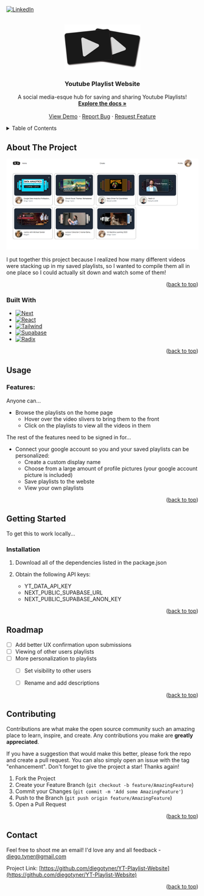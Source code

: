 <!-- Improved compatibility of back to top link: See: https://github.com/othneildrew/Best-README-Template/pull/73 -->
<a id="readme-top"></a>
<!--
*** Taken from https://github.com/othneildrew/Best-README-Template/blob/main/BLANK_README.md. Great guide!
-->


[![LinkedIn][linkedin-shield]][linkedin-url]


<!-- PROJECT LOGO -->
<br />
<div align="center">
  <a href="https://github.com/diegotyner/YT-Playlist-Website">
    <img src="https://raw.githubusercontent.com/diegotyner/YT-Playlist-Website/master/readme_images/logo.png" alt="Logo" width="200" height="120">
  </a>

<h3 align="center">Youtube Playlist Website</h3>

  <p align="center">
    A social media-esque hub for saving and sharing Youtube Playlists!
    <br />
    <a href="https://github.com/diegotyner/YT-Playlist-Website"><strong>Explore the docs »</strong></a>
    <br />
    <br />
    <a href="https://yt-playlist-website.vercel.app">View Demo</a>
    ·
    <a href="https://github.com/diegotyner/YT-Playlist-Website/issues/new?labels=bug&template=bug-report---.md">Report Bug</a>
    ·
    <a href="https://github.com/diegotyner/YT-Playlist-Website/issues/new?labels=enhancement&template=feature-request---.md">Request Feature</a>
  </p>
</div>



<!-- TABLE OF CONTENTS -->
<details>
  <summary>Table of Contents</summary>
  <ol>
    <li>
      <a href="#about-the-project">About The Project</a>
      <ul>
        <li><a href="#built-with">Built With</a></li>
      </ul>
    </li>
    <li>
      <a href="#usage">Usage</a>
    </li>
    <li>
      <a href="#getting-started">Getting Started</a>
      <ul>
        <li><a href="#installation">Installation</a></li>
      </ul>
    </li>
    <li><a href="#roadmap">Roadmap</a></li>
    <li><a href="#contributing">Contributing</a></li>
    <li><a href="#contact">Contact</a></li>
  </ol>
</details>



<!-- ABOUT THE PROJECT -->
## About The Project

[![Product Name Screen Shot][product-screenshot]](https://example.com)

I put together this project because I realized how many different videos were stacking up in my saved playlists, so I wanted to compile them all in one place so I could actually sit down and watch some of them!

<p align="right">(<a href="#readme-top">back to top</a>)</p>

### Built With

* [![Next][Next.js]][Next-url]
* [![React][React.js]][React-url]
* [![Tailwind][Tailwind-css]][Tailwind-url]
* [![Supabase][Supabase]][Supabase-url]
* [![Radix][Radixui]][Radixui-url]

<p align="right">(<a href="#readme-top">back to top</a>)</p>


<!-- USAGE EXAMPLES -->
## Usage

### Features: 

Anyone can...
* Browse the playlists on the home page
  * Hover over the video slivers to bring them to the front
  * Click on the playlists to view all the videos in them

The rest of the features need to be signed in for...
* Connect your google account so you and your saved playlists can be personalized:
  * Create a custom display name
  * Choose from a large amount of profile pictures (your google account picture is included)
  * Save playlists to the webste
  * View your own playlists



<p align="right">(<a href="#readme-top">back to top</a>)</p>




<!-- GETTING STARTED -->
## Getting Started

To get this to work locally...

### Installation

1. Download all of the dependencies listed in the package.json 

2. Obtain the following API keys:
    * YT_DATA_API_KEY
    * NEXT_PUBLIC_SUPABASE_URL
    * NEXT_PUBLIC_SUPABASE_ANON_KEY

<p align="right">(<a href="#readme-top">back to top</a>)</p>





<!-- ROADMAP -->
## Roadmap

- [ ] Add better UX confirmation upon submissions
- [ ] Viewing of other users playlists
- [ ] More personalization to playlists
    - [ ] Set visibility to other users
    - [ ] Rename and add descriptions


<p align="right">(<a href="#readme-top">back to top</a>)</p>



<!-- CONTRIBUTING -->
## Contributing

Contributions are what make the open source community such an amazing place to learn, inspire, and create. Any contributions you make are **greatly appreciated**.

If you have a suggestion that would make this better, please fork the repo and create a pull request. You can also simply open an issue with the tag "enhancement".
Don't forget to give the project a star! Thanks again!

1. Fork the Project
2. Create your Feature Branch (`git checkout -b feature/AmazingFeature`)
3. Commit your Changes (`git commit -m 'Add some AmazingFeature'`)
4. Push to the Branch (`git push origin feature/AmazingFeature`)
5. Open a Pull Request

<p align="right">(<a href="#readme-top">back to top</a>)</p>


<!-- CONTACT -->
## Contact

Feel free to shoot me an email! I'd love any and all feedback - diego.tyner@gmail.com

Project Link: [https://github.com/diegotyner/YT-Playlist-Website](https://github.com/diegotyner/YT-Playlist-Website)

<p align="right">(<a href="#readme-top">back to top</a>)</p>




<!-- MARKDOWN LINKS & IMAGES -->
<!-- https://www.markdownguide.org/basic-syntax/#reference-style-links -->

[linkedin-shield]: https://img.shields.io/badge/-LinkedIn-black.svg?style=for-the-badge&logo=linkedin&colorB=555
[linkedin-url]: https://linkedin.com/in/diego-tyner
[product-screenshot]: readme_images/webite_screenshot.PNG
[Next.js]: https://img.shields.io/badge/next.js-000000?style=for-the-badge&logo=nextdotjs&logoColor=white
[Next-url]: https://nextjs.org/
[React.js]: https://img.shields.io/badge/React-20232A?style=for-the-badge&logo=react&logoColor=61DAFB
[React-url]: https://reactjs.org/
[Tailwind-css]: https://img.shields.io/badge/TAILWIND%20CSS-0b2034?style=for-the-badge&logo=tailwindcss&logoColor=61DAFB
[Tailwind-url]: https://tailwindcss.com
[Supabase]: https://img.shields.io/badge/supabase-121212?style=for-the-badge&logo=supabase&logoColor=3ecf8e
[Supabase-url]: https://supabase.com
[Radixui]: https://img.shields.io/badge/radix%20ui-322637?style=for-the-badge&logo=radixui&logoColor=#edeef0
[Radixui-url]: https://www.radix-ui.com/
